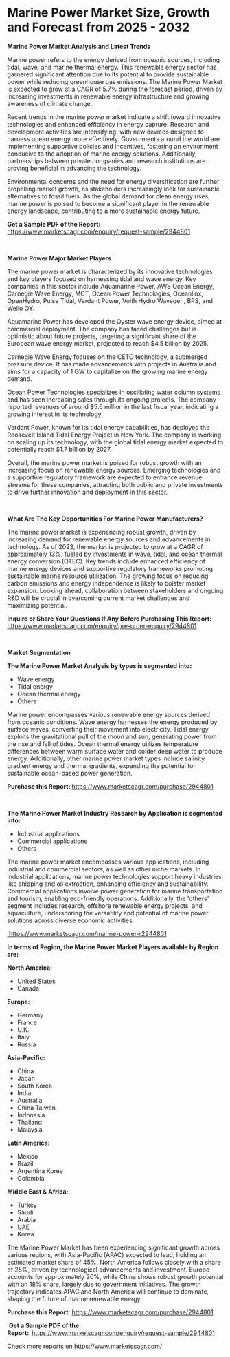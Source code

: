 <p><h1>Marine Power Market Size, Growth and Forecast from 2025 - 2032</h1></p><p><strong>Marine Power Market Analysis and Latest Trends</strong></p>
<p><p>Marine power refers to the energy derived from oceanic sources, including tidal, wave, and marine thermal energy. This renewable energy sector has garnered significant attention due to its potential to provide sustainable power while reducing greenhouse gas emissions. The Marine Power Market is expected to grow at a CAGR of 5.7% during the forecast period, driven by increasing investments in renewable energy infrastructure and growing awareness of climate change.</p><p>Recent trends in the marine power market indicate a shift toward innovative technologies and enhanced efficiency in energy capture. Research and development activities are intensifying, with new devices designed to harness ocean energy more effectively. Governments around the world are implementing supportive policies and incentives, fostering an environment conducive to the adoption of marine energy solutions. Additionally, partnerships between private companies and research institutions are proving beneficial in advancing the technology.</p><p>Environmental concerns and the need for energy diversification are further propelling market growth, as stakeholders increasingly look for sustainable alternatives to fossil fuels. As the global demand for clean energy rises, marine power is poised to become a significant player in the renewable energy landscape, contributing to a more sustainable energy future.</p></p>
<p><strong>Get a Sample PDF of the Report:&nbsp;</strong> <a href="https://www.marketscagr.com/enquiry/request-sample/2944801?utm_campaign=3122&utm_medium=2&utm_source=Github&utm_content=ia&utm_term=11032025&utm_id=marine-power">https://www.marketscagr.com/enquiry/request-sample/2944801</a></p>
<p>&nbsp;</p>
<p><strong>Marine Power Major Market Players</strong></p>
<p><p>The marine power market is characterized by its innovative technologies and key players focused on harnessing tidal and wave energy. Key companies in this sector include Aquamarine Power, AWS Ocean Energy, Carnegie Wave Energy, MCT, Ocean Power Technologies, Oceanlinx, OpenHydro, Pulse Tidal, Verdant Power, Voith Hydro Wavegen, BPS, and Wello OY.</p><p>Aquamarine Power has developed the Oyster wave energy device, aimed at commercial deployment. The company has faced challenges but is optimistic about future projects, targeting a significant share of the European wave energy market, projected to reach $4.5 billion by 2025.</p><p>Carnegie Wave Energy focuses on the CETO technology, a submerged pressure device. It has made advancements with projects in Australia and aims for a capacity of 1 GW to capitalize on the growing marine energy demand.</p><p>Ocean Power Technologies specializes in oscillating water column systems and has seen increasing sales through its ongoing projects. The company reported revenues of around $5.6 million in the last fiscal year, indicating a growing interest in its technology.</p><p>Verdant Power, known for its tidal energy capabilities, has deployed the Roosevelt Island Tidal Energy Project in New York. The company is working on scaling up its technology, with the global tidal energy market expected to potentially reach $1.7 billion by 2027.</p><p>Overall, the marine power market is poised for robust growth with an increasing focus on renewable energy sources. Emerging technologies and a supportive regulatory framework are expected to enhance revenue streams for these companies, attracting both public and private investments to drive further innovation and deployment in this sector.</p></p>
<p>&nbsp;</p>
<p><strong>What Are The Key Opportunities For Marine Power Manufacturers?</strong></p>
<p><p>The marine power market is experiencing robust growth, driven by increasing demand for renewable energy sources and advancements in technology. As of 2023, the market is projected to grow at a CAGR of approximately 13%, fueled by investments in wave, tidal, and ocean thermal energy conversion (OTEC). Key trends include enhanced efficiency of marine energy devices and supportive regulatory frameworks promoting sustainable marine resource utilization. The growing focus on reducing carbon emissions and energy independence is likely to bolster market expansion. Looking ahead, collaboration between stakeholders and ongoing R&D will be crucial in overcoming current market challenges and maximizing potential.</p></p>
<p><strong>Inquire or Share Your Questions If Any Before Purchasing This Report:</strong> <a href="https://www.marketscagr.com/enquiry/pre-order-enquiry/2944801?utm_campaign=3122&utm_medium=2&utm_source=Github&utm_content=ia&utm_term=11032025&utm_id=marine-power">https://www.marketscagr.com/enquiry/pre-order-enquiry/2944801</a></p>
<p>&nbsp;</p>
<p><strong>Market Segmentation</strong></p>
<p><strong>The Marine Power Market Analysis by types is segmented into:</strong></p>
<p><ul><li>Wave energy</li><li>Tidal energy</li><li>Ocean thermal energy</li><li>Others</li></ul></p>
<p><p>Marine power encompasses various renewable energy sources derived from oceanic conditions. Wave energy harnesses the energy produced by surface waves, converting their movement into electricity. Tidal energy exploits the gravitational pull of the moon and sun, generating power from the rise and fall of tides. Ocean thermal energy utilizes temperature differences between warm surface water and colder deep water to produce energy. Additionally, other marine power market types include salinity gradient energy and thermal gradients, expanding the potential for sustainable ocean-based power generation.</p></p>
<p><strong>Purchase this Report:&nbsp;</strong><a href="https://www.marketscagr.com/purchase/2944801?utm_campaign=3122&utm_medium=2&utm_source=Github&utm_content=ia&utm_term=11032025&utm_id=marine-power">https://www.marketscagr.com/purchase/2944801</a></p>
<p>&nbsp;</p>
<p><strong>The Marine Power Market Industry Research by Application is segmented into:</strong></p>
<p><ul><li>Industrial applications</li><li>Commercial applications</li><li>Others</li></ul></p>
<p><p>The marine power market encompasses various applications, including industrial and commercial sectors, as well as other niche markets. In industrial applications, marine power technologies support heavy industries like shipping and oil extraction, enhancing efficiency and sustainability. Commercial applications involve power generation for marine transportation and tourism, enabling eco-friendly operations. Additionally, the 'others' segment includes research, offshore renewable energy projects, and aquaculture, underscoring the versatility and potential of marine power solutions across diverse economic activities.</p></p>
<p><a href="https://www.marketscagr.com/marine-power-r2944801?utm_campaign=3122&utm_medium=2&utm_source=Github&utm_content=ia&utm_term=11032025&utm_id=marine-power">&nbsp;https://www.marketscagr.com/marine-power-r2944801</a></p>
<p><strong>In terms of Region, the Marine Power Market Players available by Region are:</strong></p>
<p>
    <p> <strong> North America: </strong>
        <ul>
            <li>United States</li>
            <li>Canada</li>
        </ul>
        </p> 
    <p> <strong> Europe: </strong>
        <ul>
            <li>Germany</li>
            <li>France</li>
            <li>U.K.</li>
            <li>Italy</li>
            <li>Russia</li>
        </ul>
        </p> 
    <p> <strong> Asia-Pacific: </strong>
        <ul>
            <li>China</li>
            <li>Japan</li>
            <li>South Korea</li>
            <li>India</li>
            <li>Australia</li>
            <li>China Taiwan</li>
            <li>Indonesia</li>
            <li>Thailand</li>
            <li>Malaysia</li>
        </ul>
        </p> 
    <p> <strong> Latin America: </strong>
        <ul>
            <li>Mexico</li>
            <li>Brazil</li>
            <li>Argentina Korea</li>
            <li>Colombia</li>
        </ul>
        </p> 
    <p> <strong> Middle East & Africa: </strong>
        <ul>
            <li>Turkey</li>
            <li>Saudi</li>
            <li>Arabia</li>
            <li>UAE</li>
            <li>Korea</li>
        </ul>
    </p>
    </p>
<p><p>The Marine Power Market has been experiencing significant growth across various regions, with Asia-Pacific (APAC) expected to lead, holding an estimated market share of 45%. North America follows closely with a share of 25%, driven by technological advancements and investment. Europe accounts for approximately 20%, while China shows robust growth potential with an 18% share, largely due to government initiatives. The growth trajectory indicates APAC and North America will continue to dominate, shaping the future of marine renewable energy.</p></p>
<p><strong>Purchase this Report: </strong><a href="https://www.marketscagr.com/purchase/2944801?utm_campaign=3122&utm_medium=2&utm_source=Github&utm_content=ia&utm_term=11032025&utm_id=marine-power">https://www.marketscagr.com/purchase/2944801</a></p>
<p>&nbsp;<strong>Get a Sample PDF of the Report:&nbsp;&nbsp;</strong><a href="https://www.marketscagr.com/enquiry/request-sample/2944801?utm_campaign=3122&utm_medium=2&utm_source=Github&utm_content=ia&utm_term=11032025&utm_id=marine-power">https://www.marketscagr.com/enquiry/request-sample/2944801</a></p>
<p><strong></strong></p>
<p>Check more reports on <a href="https://www.marketscagr.com/?utm_campaign=3122&utm_medium=2&utm_source=Github&utm_content=ia&utm_term=11032025&utm_id=marine-power">https://www.marketscagr.com/</a></p>